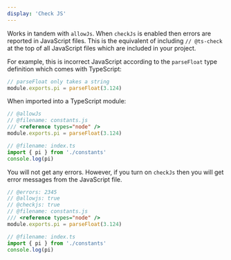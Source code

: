 ```yaml
---
display: 'Check JS'
---
```


Works in tandem with `allowJs`. When `checkJs` is enabled then errors are reported in JavaScript files. This is
the equivalent of including `// @ts-check` at the top of all JavaScript files which are included in your project.

For example, this is incorrect JavaScript according to the `parseFloat` type definition which comes with TypeScript:

```js
// parseFloat only takes a string
module.exports.pi = parseFloat(3.124)
```

When imported into a TypeScript module:

```ts twoslash
// @allowJs
// @filename: constants.js
/// <reference types="node" />
module.exports.pi = parseFloat(3.124)

// @filename: index.ts
import { pi } from './constants'
console.log(pi)
```

You will not get any errors. However, if you turn on `checkJs` then you will get error messages from the JavaScript file.

```ts twoslash
// @errors: 2345
// @allowjs: true
// @checkjs: true
// @filename: constants.js
/// <reference types="node" />
module.exports.pi = parseFloat(3.124)

// @filename: index.ts
import { pi } from './constants'
console.log(pi)
```
